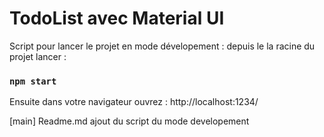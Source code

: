 # TodoList avec Material UI

Script pour lancer le projet en mode dévelopement : 
depuis le la racine du projet lancer : 
### `npm start`
Ensuite dans votre navigateur ouvrez : http://localhost:1234/

[main] Readme.md ajout du script du mode developement
